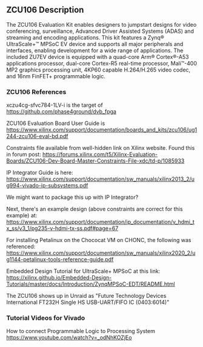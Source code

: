 ## ZCU106 Description

The ZCU106 Evaluation Kit enables designers to jumpstart designs for video conferencing, surveillance, Advanced Driver Assisted Systems (ADAS) and streaming and encoding applications. This kit features a Zynq® UltraScale+™ MPSoC EV device and supports all major peripherals and interfaces, enabling development for a wide range of applications. The included ZU7EV device is equipped with a quad-core Arm® Cortex®-A53 applications processor, dual-core Cortex-R5 real-time processor, Mali™-400 MP2 graphics processing unit, 4KP60 capable H.264/H.265 video codec, and 16nm FinFET+ programmable logic.

### ZCU106 References

xczu4cg-sfvc784-1LV-i is the target of https://github.com/phase4ground/dvb_fpga

ZCU106 Evaluation Board User Guide is https://www.xilinx.com/support/documentation/boards_and_kits/zcu106/ug1244-zcu106-eval-bd.pdf

Constraints file available from well-hidden link on Xilinx website. Found this in forum post: https://forums.xilinx.com/t5/Xilinx-Evaluation-Boards/ZCU106-Dev-Board-Master-Constraints-File-xdc/td-p/1085933

IP Integrator Guide is here: https://www.xilinx.com/support/documentation/sw_manuals/xilinx2013_2/ug994-vivado-ip-subsystems.pdf

We might want to package this up with IP Integrator? 

Next, there's an example design (above constraints are correct for this example) at: https://www.xilinx.com/support/documentation/ip_documentation/v_hdmi_tx_ss/v3_1/pg235-v-hdmi-tx-ss.pdf#page=67

For installing Petalinux on the Chococat VM on CHONC, the following was referenced: https://www.xilinx.com/support/documentation/sw_manuals/xilinx2020_2/ug1144-petalinux-tools-reference-guide.pdf

Embedded Design Tutorial for UltraScale+ MPSoC at this link: https://xilinx.github.io/Embedded-Design-Tutorials/master/docs/Introduction/ZynqMPSoC-EDT/README.html

The ZCU106 shows up in Unraid as "Future Technology Devices International FT232H Single HS USB-UART/FIFO IC (0403:6014)"

### Tutorial Videos for Vivado

How to connect Programmable Logic to Processing System
https://www.youtube.com/watch?v=_odNhKOZjEo
